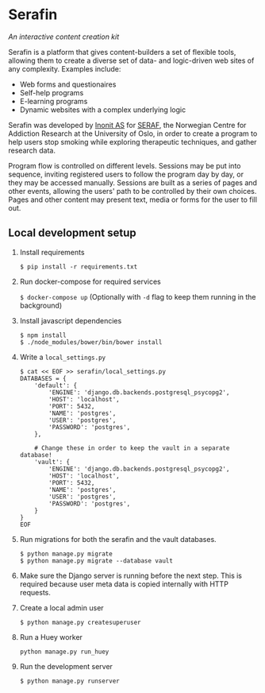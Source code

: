 # Serafin
_An interactive content creation kit_

Serafin is a platform that gives content-builders a set of flexible tools, allowing them to create a diverse set of data- and logic-driven web sites of any complexity. Examples include:

- Web forms and questionaires
- Self-help programs
- E-learning programs
- Dynamic websites with a complex underlying logic

Serafin was developed by [Inonit AS](http://inonit.no/) for [SERAF](http://www.med.uio.no/klinmed/english/research/centres/seraf/), the Norwegian Centre for Addiction Research at the University of Oslo, in order to create a program to help users stop smoking while exploring therapeutic techniques, and gather research data.

Program flow is controlled on different levels. Sessions may be put into sequence, inviting registered users to follow the program day by day, or they may be accessed manually. Sessions are built as a series of pages and other events, allowing the users' path to be controlled by their own choices. Pages and other content may present text, media or forms for the user to fill out.


## Local development setup

1. Install requirements
    
    `$ pip install -r requirements.txt`
    
2. Run docker-compose for required services

    `$ docker-compose up` (Optionally with `-d` flag to keep them running in the background)

3. Install javascript dependencies
    
    ```
    $ npm install
    $ ./node_modules/bower/bin/bower install
    ```

4. Write a `local_settings.py`

    ```
    $ cat << EOF >> serafin/local_settings.py
    DATABASES = {
        'default': {
            'ENGINE': 'django.db.backends.postgresql_psycopg2',
            'HOST': 'localhost',
            'PORT': 5432,
            'NAME': 'postgres',
            'USER': 'postgres',
            'PASSWORD': 'postgres',
        },
        
        # Change these in order to keep the vault in a separate database!
        'vault': {
            'ENGINE': 'django.db.backends.postgresql_psycopg2',
            'HOST': 'localhost',
            'PORT': 5432,
            'NAME': 'postgres',
            'USER': 'postgres',
            'PASSWORD': 'postgres',
        }
    }
    EOF
    ```

    
5. Run migrations for both the serafin and the vault databases.

    ```
    $ python manage.py migrate
    $ python manage.py migrate --database vault
    ```
    
6. Make sure the Django server is running before the next step. This is required because
   user meta data is copied internally with HTTP requests.

7. Create a local admin user

    `$ python manage.py createsuperuser`

8. Run a Huey worker
    
    `python manage.py run_huey`
    
9. Run the development server

    `$ python manage.py runserver`
